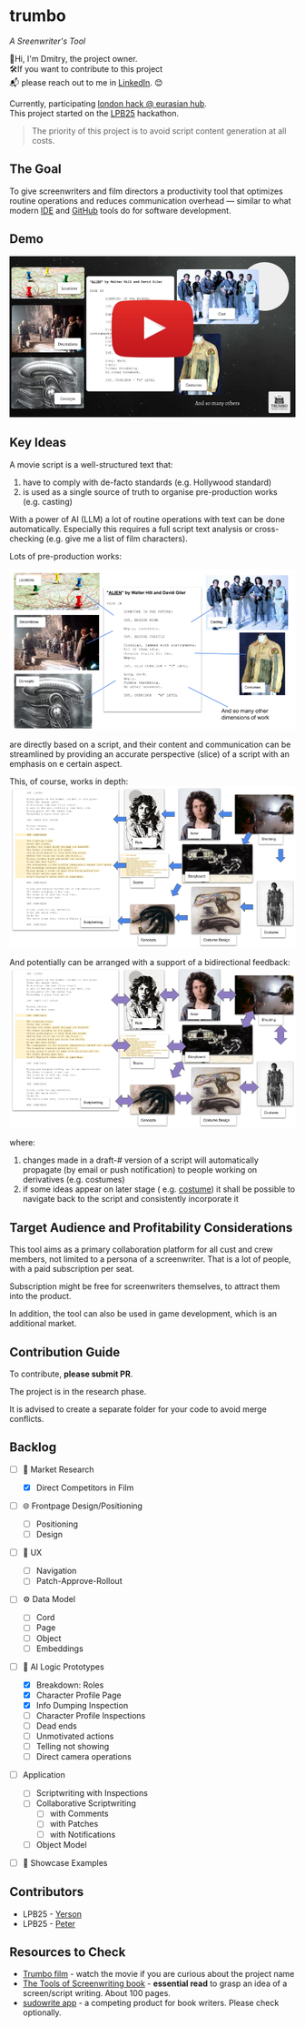 # trumbo

_A Sreenwriter's Tool_

👋Hi, I'm Dmitry, the project owner.\
🛠️If you want to contribute to this project\
📬 please reach out to me in [LinkedIn](https://www.linkedin.com/in/dmamonov/). 😊

Currently, participating [london hack @ eurasian hub](https://lu.ma/hag25rag?tk=Rrg3AR).\
This project started on the [LPB25](https://www.kxsb.org/lpb25) hackathon.


> The priority of this project is to avoid script content generation at all costs.

## The Goal

To give screenwriters and film directors a productivity tool
that optimizes routine operations and reduces communication overhead —
similar to what modern [IDE](https://www.jetbrains.com/idea/) and [GitHub](https://github.com/) tools do for software
development.

## Demo

[![Watch the demo videp](assets/demo-cover.jpg)](https://youtu.be/HxUaRCMiH5U)

## Key Ideas

A movie script is a well-structured text that:

1) have to comply with de-facto standards (e.g. Hollywood standard)
2) is used as a single source of truth to organise pre-production works (e.g. casting)

With a power of AI (LLM) a lot of routine operations with text can be done automatically.
Especially this requires a full script text analysis or cross-checking (e.g. give me a list of film characters).

Lots of pre-production works:

![script-dimensions.png](assets/script-dimensions.png)

are directly based on a script, and their content and communication can be streamlined
by providing an accurate perspective (slice) of a script with an emphasis on e certain aspect.

This, of course, works in depth:
![pre-production-dependencies.png](assets/pre-production-dependencies.png)

And potentially can be arranged with a support of a bidirectional feedback:
![script-feedback-and-iterations.png](assets/script-feedback-and-iterations.png)

where:

1) changes made in a draft-# version of a script will automatically propagate (by email or push notification) to people
   working on derivatives (e.g. costumes)
2) if some ideas appear on later stage (
   e.g. [costume](https://en.wikipedia.org/wiki/Predator_(fictional_species)#:~:text=The%20Predator%20was%20originally%20designed,weeks%2C%20ending%20in%20February%201987.))
   it shall be possible to navigate back to the script and consistently incorporate it

## Target Audience and Profitability Considerations

This tool aims as a primary collaboration platform for all cust and crew members,
not limited to a persona of a screenwriter. That is a lot of people, with a paid subscription per seat.

Subscription might be free for screenwriters themselves, to attract them into the product.

In addition, the tool can also be used in game development, which is an additional market.

## Contribution Guide

To contribute, **please submit PR**.

The project is in the research phase. 

It is advised to create a separate folder for your code to avoid merge conflicts. 

## Backlog

  - [ ] 🎯 Market Research
    - [x] Direct Competitors in Film
  - [ ] 🌐 Frontpage Design/Positioning
    - [ ] Positioning
    - [ ] Design
  - [ ] 🧭 UX
    - [ ] Navigation
    - [ ] Patch-Approve-Rollout
  - [ ] ⚙️ Data Model
    - [ ] Cord
    - [ ] Page
    - [ ] Object
    - [ ] Embeddings
  - [ ] 🤖 AI Logic Prototypes
    - [x] Breakdown: Roles
    - [x] Character Profile Page
    - [x] Info Dumping Inspection
    - [ ] Character Profile Inspections
    - [ ] Dead ends
    - [ ] Unmotivated actions
    - [ ] Telling not showing
    - [ ] Direct camera operations
  - [ ] Application
    - [ ] Scriptwriting with Inspections
    - [ ] Collaborative Scriptwriting
      - [ ] with Comments
      - [ ] with Patches
      - [ ] with Notifications
    - [ ] Object Model
  - [ ] 🍒 Showcase Examples


## Contributors

  - LPB25 - [Yerson](https://www.linkedin.com/in/yerson-lasso-0753aa1a6/)
  - LPB25 - [Peter](https://www.linkedin.com/in/peterbodnar/)

## Resources to Check

- [Trumbo film](https://en.wikipedia.org/wiki/Trumbo_(2015_film)) - watch the movie if you are curious about the project
  name
- [The Tools of Screenwriting book](https://www.amazon.co.uk/gp/product/0312119089) - **essential read** to grasp an
  idea of a screen/script writing. About 100 pages.
- [sudowrite app](https://sudowrite.com/) - a competing product for book writers. Please check optionally.

